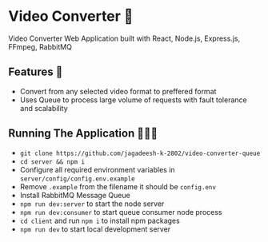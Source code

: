 # Video Converter 🎥

Video Converter Web Application built with React, Node.js, Express.js, FFmpeg, RabbitMQ

## Features 📲

- Convert from any selected video format to preffered format
- Uses Queue to process large volume of requests with fault tolerance and scalability

## Running The Application 🧑🏻‍💻

- `git clone https://github.com/jagadeesh-k-2802/video-converter-queue`
- `cd server && npm i`
- Configure all required environment variables in `server/config/config.env.example`
- Remove `.example` from the filename it should be `config.env`
- Install RabbitMQ Message Queue
- `npm run dev:server` to start the node server
- `npm run dev:consumer` to start queue consumer node process
- `cd client` and run `npm i` to install npm packages
- `npm run dev` to start local development server
